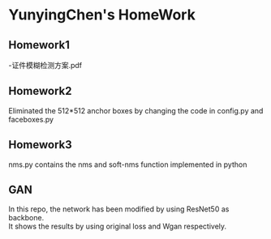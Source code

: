 # YunyingChen's HomeWork




## Homework1
-证件模糊检测方案.pdf                           

## Homework2              
Eliminated the 512*512 anchor boxes by changing the code in config.py and faceboxes.py                                                 
                             
## Homework3           
nms.py contains the nms and soft-nms function implemented in python                            

## GAN               
In this repo, the network has been modified by using ResNet50 as backbone.                        
It shows the results by using original loss and Wgan respectively. 
